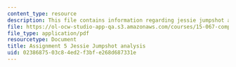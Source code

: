 ```yaml
---
content_type: resource
description: This file contains information regarding jessie jumpshot analysis.
file: https://ol-ocw-studio-app-qa.s3.amazonaws.com/courses/15-067-competitive-decision-making-and-negotiation-spring-2011/0238687503c84ed2f3bfe268d687331e_MIT15_067S11_assgn05.pdf
file_type: application/pdf
resourcetype: Document
title: Assignment 5 Jessie Jumpshot analysis
uid: 02386875-03c8-4ed2-f3bf-e268d687331e
---
```

